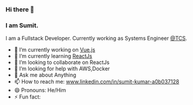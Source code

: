 ### Hi there 👋
### I am Sumit.
I am a Fullstack Developer. Currently working as Systems Engineer [@TCS](https://www.tcs.com/).
<!-- ![inkedIn](www.linkedin.com/in/sumit-kumar-a0b037128) -->

- 🔭 I’m currently working on [Vue.js](https://vuejs.org/)
- 🌱 I’m currently learning [ReactJs](https://reactjs.org/)
- 👯 I’m looking to collaborate on ReactJs
- 🤔 I’m looking for help with AWS,Docker
- 💬 Ask me about Anything
- 📫 How to reach me: www.linkedin.com/in/sumit-kumar-a0b037128
- 😄 Pronouns: He/Him
- ⚡ Fun fact:
